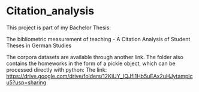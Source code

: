 # Citation_analysis

This project is part of my Bachelor Thesis:

The bibliometric measurement of teaching - A Citation Analysis of Student Theses in German Studies

The corpora datasets are available through another link. The folder also contains the homeworks in the form of a pickle object, which can be processed directly with python:
The link:
https://drive.google.com/drive/folders/12KiUY_IQJfI1Hb5uEAx2uHJytamplcu5?usp=sharing
